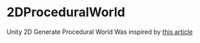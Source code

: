 # 2DProceduralWorld
Unity 2D Generate Procedural World
Was inspired by <a href="http://blog.runevision.com/2015/01/primer-on-repeatable-random-numbers.html">this article</a> 
